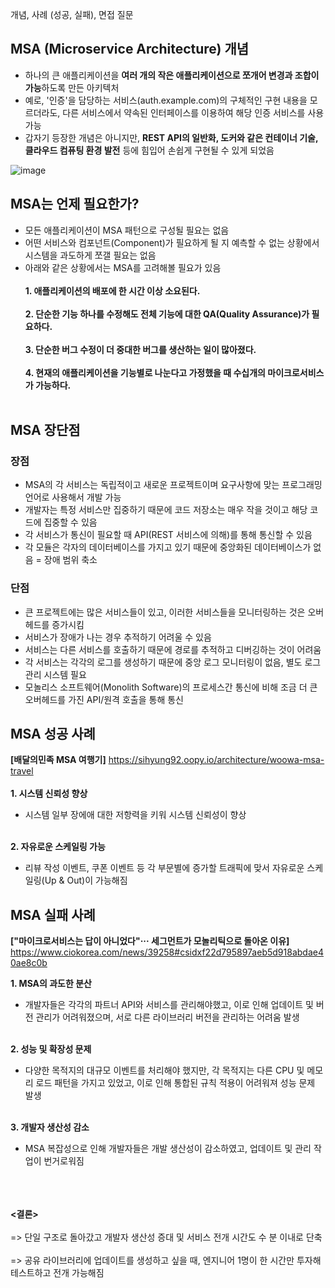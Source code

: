 개념, 사례 (성공, 실패), 면접 질문

## MSA (Microservice Architecture) 개념 ##
- 하나의 큰 애플리케이션을 **여러 개의 작은 애플리케이션으로 쪼개어 변경과 조합이 가능**하도록 만든 아키텍처
- 예로, '인증'을 담당하는 서비스(auth.example.com)의 구체적인 구현 내용을 모르더라도, 다른 서비스에서 약속된 인터페이스를 이용하여 해당 인증 서비스를 사용 가능
- 갑자기 등장한 개념은 아니지만, **REST API의 일반화, 도커와 같은 컨테이너 기술, 클라우드 컴퓨팅 환경 발전** 등에 힘입어 손쉽게 구현될 수 있게 되었음

![image](https://github.com/xodbs1123/MSA/assets/61976898/f1c4df59-d614-4969-9294-5319d5af6beb)

## MSA는 언제 필요한가? ##
- 모든 애플리케이션이 MSA 패턴으로 구성될 필요는 없음
- 어떤 서비스와 컴포넌트(Component)가 필요하게 될 지 예측할 수 없는 상황에서 시스템을 과도하게 쪼갤 필요는 없음
- 아래와 같은 상황에서는 MSA를 고려해볼 필요가 있음
<br><br>
**1. 애플리케이션의 배포에 한 시간 이상 소요된다.** <br><br>
**2. 단순한 기능 하나를 수정해도 전체 기능에 대한 QA(Quality Assurance)가 필요하다.** <br><br>
**3. 단순한 버그 수정이 더 중대한 버그를 생산하는 일이 많아졌다.** <br><br>
**4. 현재의 애플리케이션을 기능별로 나눈다고 가정했을 때 수십개의 마이크로서비스가 가능하다.** 
<br><br>


## MSA 장단점 ###
### 장점 ###
- MSA의 각 서비스는 독립적이고 새로운 프로젝트이며 요구사항에 맞는 프로그래밍 언어로 사용해서 개발 가능
- 개발자는 특정 서비스만 집중하기 때문에 코드 저장소는 매우 작을 것이고 해당 코드에 집중할 수 있음
- 각 서비스가 통신이 필요할 때 API(REST 서비스에 의해)를 통해 통신할 수 있음
- 각 모듈은 각자의 데이터베이스를 가지고 있기 때문에 중앙화된 데이터베이스가 없음 = 장애 범위 축소

### 단점 ###
- 큰 프로젝트에는 많은 서비스들이 있고, 이러한 서비스들을 모니터링하는 것은 오버헤드를 증가시킴
- 서비스가 장애가 나는 경우 추적하기 어려울 수 있음
- 서비스는 다른 서비스를 호출하기 때문에 경로를 추적하고 디버깅하는 것이 어려움
- 각 서비스는 각각의 로그를 생성하기 때문에 중앙 로그 모니터링이 없음, 별도 로그 관리 시스템 필요
- 모놀리스 소프트웨어(Monolith Software)의 프로세스간 통신에 비해 조금 더 큰 오버헤드를 가진 API/원격 호출을 통해 통신

## MSA 성공 사례 ##
**[배달의민족 MSA 여행기]** 
https://sihyung92.oopy.io/architecture/woowa-msa-travel
<br><br>
**1. 시스템 신뢰성 향상** 
   - 시스템 일부 장에애 대한 저항력을 키워 시스템 신뢰성이 향상
<br><br>

**2. 자유로운 스케일링 가능**
   - 리뷰 작성 이벤트, 쿠폰 이벤트 등 각 부문별에 증가할 트래픽에 맞서 자유로운 스케일링(Up & Out)이 가능해짐

## MSA 실패 사례 ##
**["마이크로서비스는 답이 아니었다"··· 세그먼트가 모놀리틱으로 돌아온 이유]**
https://www.ciokorea.com/news/39258#csidxf22d795897aeb5d918abdae40ae8c0b 

**1. MSA의 과도한 분산** 
   - 개발자들은 각각의 파트너 API와 서비스를 관리해야했고, 이로 인해 업데이트 및 버전 관리가 어려워졌으며, 서로 다른 라이브러리 버전을 관리하는 어려움 발생
<br><br>

**2. 성능 및 확장성 문제** 
   - 다양한 목적지의 대규모 이벤트를 처리해야 했지만, 각 목적지는 다른 CPU 및 메모리 로드 패턴을 가지고 있었고, 이로 인해 통합된 규칙 적용이 어려워져 성능 문제 발생
<br><br>

**3. 개발자 생산성 감소** 
   - MSA 복잡성으로 인해 개발자들은 개발 생산성이 감소하였고, 업데이트 및 관리 작업이 번거로워짐<br><br>

<br><br>
   **<결론>**  <br><br> 
   => 단일 구조로 돌아갔고 개발자 생산성 증대 및 서비스 전개 시간도 수 분 이내로 단축<br><br>
   => 공유 라이브러리에 업데이트를 생성하고 싶을 때, 엔지니어 1명이 한 시간만 투자해 테스트하고 전개 가능해짐
